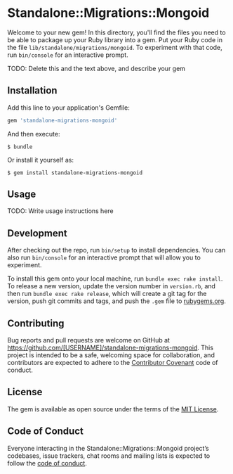 # Standalone::Migrations::Mongoid

Welcome to your new gem! In this directory, you'll find the files you need to be able to package up your Ruby library into a gem. Put your Ruby code in the file `lib/standalone/migrations/mongoid`. To experiment with that code, run `bin/console` for an interactive prompt.

TODO: Delete this and the text above, and describe your gem

## Installation

Add this line to your application's Gemfile:

```ruby
gem 'standalone-migrations-mongoid'
```

And then execute:

    $ bundle

Or install it yourself as:

    $ gem install standalone-migrations-mongoid

## Usage

TODO: Write usage instructions here

## Development

After checking out the repo, run `bin/setup` to install dependencies. You can also run `bin/console` for an interactive prompt that will allow you to experiment.

To install this gem onto your local machine, run `bundle exec rake install`. To release a new version, update the version number in `version.rb`, and then run `bundle exec rake release`, which will create a git tag for the version, push git commits and tags, and push the `.gem` file to [rubygems.org](https://rubygems.org).

## Contributing

Bug reports and pull requests are welcome on GitHub at https://github.com/[USERNAME]/standalone-migrations-mongoid. This project is intended to be a safe, welcoming space for collaboration, and contributors are expected to adhere to the [Contributor Covenant](http://contributor-covenant.org) code of conduct.

## License

The gem is available as open source under the terms of the [MIT License](http://opensource.org/licenses/MIT).

## Code of Conduct

Everyone interacting in the Standalone::Migrations::Mongoid project’s codebases, issue trackers, chat rooms and mailing lists is expected to follow the [code of conduct](https://github.com/[USERNAME]/standalone-migrations-mongoid/blob/master/CODE_OF_CONDUCT.md).
